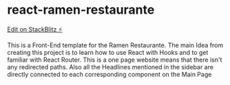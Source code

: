 # react-ramen-restaurante

[Edit on StackBlitz ⚡️](https://stackblitz.com/edit/react-ramen-restaurante)

This is a Front-End template for the Ramen Restaurante. The main Idea from creating this project is to learn how to use React with Hooks and to get familiar with React Router.
This is a one page website means that there isn't any redirected paths. Also all the Headlines mentioned in the sidebar are directly connected to each corresponding component on the Main Page 

